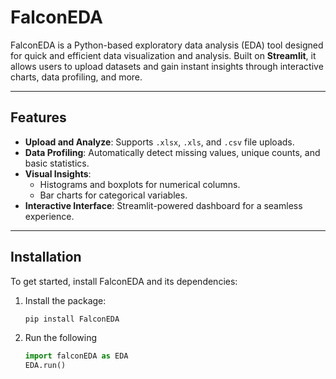 #  FalconEDA 

FalconEDA is a Python-based exploratory data analysis (EDA) tool designed for quick and efficient data visualization and analysis. Built on **Streamlit**, it allows users to upload datasets and gain instant insights through interactive charts, data profiling, and more.

---

##  Features

- **Upload and Analyze**: Supports `.xlsx`, `.xls`, and `.csv` file uploads.
- **Data Profiling**: Automatically detect missing values, unique counts, and basic statistics.
- **Visual Insights**:
  - Histograms and boxplots for numerical columns.
  - Bar charts for categorical variables.
- **Interactive Interface**: Streamlit-powered dashboard for a seamless experience.

---

##  Installation

To get started, install FalconEDA and its dependencies:

1. Install the package:
   ```bash
   pip install FalconEDA
   ```


2. Run the following
    ```python
    import falconEDA as EDA
    EDA.run()
    ```
